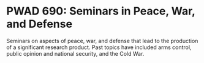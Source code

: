 # PWAD 690: Seminars in Peace, War, and Defense

Seminars on aspects of peace, war, and defense that lead to the production of a significant research product. Past topics have included arms control, public opinion and national security, and the Cold War.